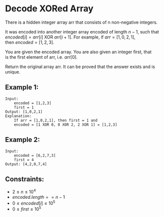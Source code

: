 # Decode XORed Array
There is a hidden integer array arr that consists of n non-negative integers.

It was encoded into another integer array encoded of length $n - 1$, such that  
$encoded[i] = arr[i]$ XOR $arr[i + 1]$. For example, if $arr = [1,0,2,1]$,  
then $encoded = [1,2,3]$.

You are given the encoded array. You are also given an integer first, that  
is the first element of arr, i.e. $arr[0]$.

Return the original array arr. It can be proved that the answer exists and is  
unique.

 

## Example 1:

    Input: 
        encoded = [1,2,3]
        first = 1
    Output: [1,0,2,1]
    Explanation: 
        If arr = [1,0,2,1], then first = 1 and 
        encoded = [1 XOR 0, 0 XOR 2, 2 XOR 1] = [1,2,3]

## Example 2:

    Input: 
        encoded = [6,2,7,3]
        first = 4
    Output: [4,2,0,7,4]

 


## Constraints:

* $2 \le n \le 10^4$
* $encoded.length == n - 1$
* $0 \le encoded[i] \le 10^5$
* $0 \le first \le 10^5$

